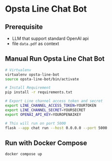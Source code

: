 # Opsta Line Chat Bot

## Prerequisite

* LLM that support standard OpenAI api
* file `data.pdf` as context

## Manual Run Opsta Line Chat Bot

```bash
# Virtualenv
virtualenv opsta-line-bot
source opsta-line-bot/bin/activate

# Install Requirement
pip install -r requirements.txt

# Export Line channel access token and secret
export LINE_CHANNEL_ACCESS_TOKEN=YOURTOKEN
export LINE_CHANNEL_SECRET=YOURSECRET
export OPENAI_API_KEY=YOUROPENAIKEY

# This will run on port 5000
flask --app chat run --host 0.0.0.0 --port 5000
```

## Run with Docker Compose

```bash
docker compose up
```
